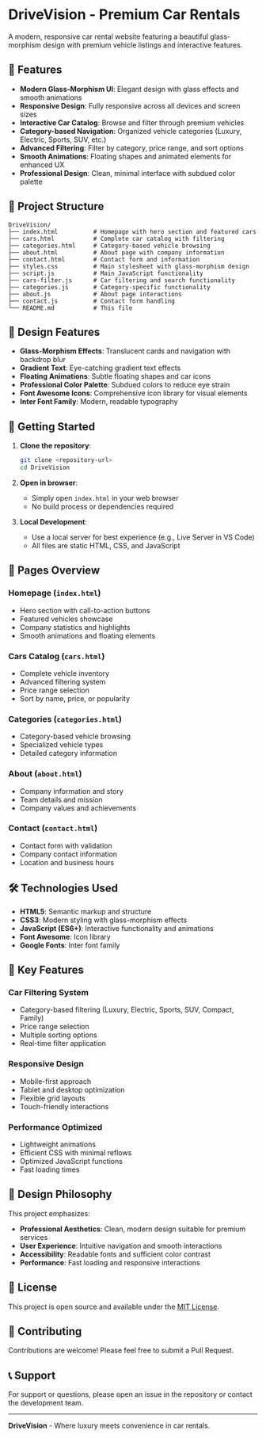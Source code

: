 # DriveVision - Premium Car Rentals

A modern, responsive car rental website featuring a beautiful glass-morphism design with premium vehicle listings and interactive features.

## 🚗 Features

- **Modern Glass-Morphism UI**: Elegant design with glass effects and smooth animations
- **Responsive Design**: Fully responsive across all devices and screen sizes
- **Interactive Car Catalog**: Browse and filter through premium vehicles
- **Category-based Navigation**: Organized vehicle categories (Luxury, Electric, Sports, SUV, etc.)
- **Advanced Filtering**: Filter by category, price range, and sort options
- **Smooth Animations**: Floating shapes and animated elements for enhanced UX
- **Professional Design**: Clean, minimal interface with subdued color palette

## 📁 Project Structure

```
DriveVision/
├── index.html          # Homepage with hero section and featured cars
├── cars.html           # Complete car catalog with filtering
├── categories.html     # Category-based vehicle browsing
├── about.html          # About page with company information
├── contact.html        # Contact form and information
├── styles.css          # Main stylesheet with glass-morphism design
├── script.js           # Main JavaScript functionality
├── cars-filter.js      # Car filtering and search functionality
├── categories.js       # Category-specific functionality
├── about.js            # About page interactions
├── contact.js          # Contact form handling
└── README.md           # This file
```

## 🎨 Design Features

- **Glass-Morphism Effects**: Translucent cards and navigation with backdrop blur
- **Gradient Text**: Eye-catching gradient text effects
- **Floating Animations**: Subtle floating shapes and car icons
- **Professional Color Palette**: Subdued colors to reduce eye strain
- **Font Awesome Icons**: Comprehensive icon library for visual elements
- **Inter Font Family**: Modern, readable typography

## 🚀 Getting Started

1. **Clone the repository**:
   ```bash
   git clone <repository-url>
   cd DriveVision
   ```

2. **Open in browser**:
   - Simply open `index.html` in your web browser
   - No build process or dependencies required

3. **Local Development**:
   - Use a local server for best experience (e.g., Live Server in VS Code)
   - All files are static HTML, CSS, and JavaScript

## 📱 Pages Overview

### Homepage (`index.html`)
- Hero section with call-to-action buttons
- Featured vehicles showcase
- Company statistics and highlights
- Smooth animations and floating elements

### Cars Catalog (`cars.html`)
- Complete vehicle inventory
- Advanced filtering system
- Price range selection
- Sort by name, price, or popularity

### Categories (`categories.html`)
- Category-based vehicle browsing
- Specialized vehicle types
- Detailed category information

### About (`about.html`)
- Company information and story
- Team details and mission
- Company values and achievements

### Contact (`contact.html`)
- Contact form with validation
- Company contact information
- Location and business hours

## 🛠️ Technologies Used

- **HTML5**: Semantic markup and structure
- **CSS3**: Modern styling with glass-morphism effects
- **JavaScript (ES6+)**: Interactive functionality and animations
- **Font Awesome**: Icon library
- **Google Fonts**: Inter font family

## 🎯 Key Features

### Car Filtering System
- Category-based filtering (Luxury, Electric, Sports, SUV, Compact, Family)
- Price range selection
- Multiple sorting options
- Real-time filter application

### Responsive Design
- Mobile-first approach
- Tablet and desktop optimization
- Flexible grid layouts
- Touch-friendly interactions

### Performance Optimized
- Lightweight animations
- Efficient CSS with minimal reflows
- Optimized JavaScript functions
- Fast loading times

## 🌟 Design Philosophy

This project emphasizes:
- **Professional Aesthetics**: Clean, modern design suitable for premium services
- **User Experience**: Intuitive navigation and smooth interactions
- **Accessibility**: Readable fonts and sufficient color contrast
- **Performance**: Fast loading and responsive interactions

## 📄 License

This project is open source and available under the [MIT License](LICENSE).

## 🤝 Contributing

Contributions are welcome! Please feel free to submit a Pull Request.

## 📞 Support

For support or questions, please open an issue in the repository or contact the development team.

---

**DriveVision** - Where luxury meets convenience in car rentals.
